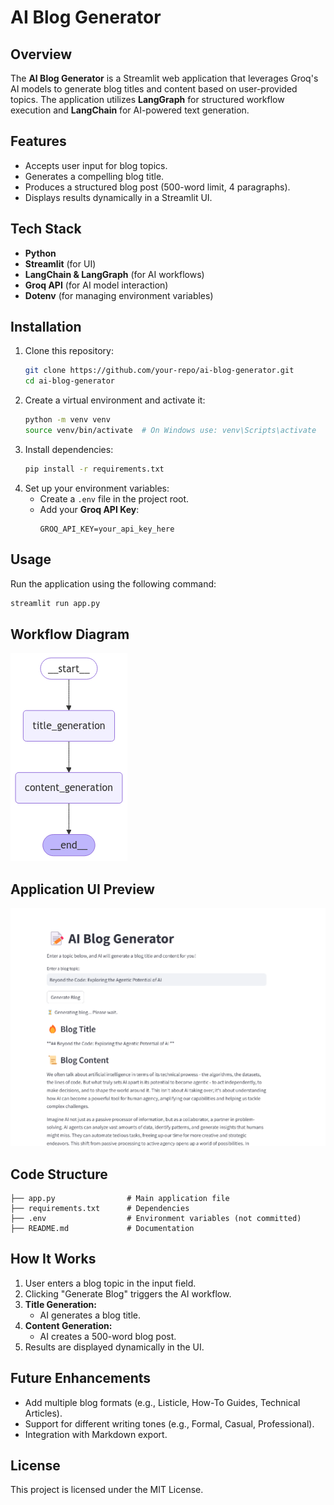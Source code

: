 # AI Blog Generator

## Overview
The **AI Blog Generator** is a Streamlit web application that leverages Groq's AI models to generate blog titles and content based on user-provided topics. The application utilizes **LangGraph** for structured workflow execution and **LangChain** for AI-powered text generation.

## Features
- Accepts user input for blog topics.
- Generates a compelling blog title.
- Produces a structured blog post (500-word limit, 4 paragraphs).
- Displays results dynamically in a Streamlit UI.

## Tech Stack
- **Python**
- **Streamlit** (for UI)
- **LangChain & LangGraph** (for AI workflows)
- **Groq API** (for AI model interaction)
- **Dotenv** (for managing environment variables)

## Installation

1. Clone this repository:
   ```bash
   git clone https://github.com/your-repo/ai-blog-generator.git
   cd ai-blog-generator
   ```
2. Create a virtual environment and activate it:
   ```bash
   python -m venv venv
   source venv/bin/activate  # On Windows use: venv\Scripts\activate
   ```
3. Install dependencies:
   ```bash
   pip install -r requirements.txt
   ```
4. Set up your environment variables:
   - Create a `.env` file in the project root.
   - Add your **Groq API Key**:
     ```
     GROQ_API_KEY=your_api_key_here
     ```

## Usage

Run the application using the following command:
```bash
streamlit run app.py
```

## Workflow Diagram
![Workflow Diagram](workflow_diagram.png)

## Application UI Preview
![App UI](app_ui_screenshot.png)

## Code Structure
```
├── app.py                # Main application file
├── requirements.txt      # Dependencies
├── .env                  # Environment variables (not committed)
├── README.md             # Documentation
```

## How It Works
1. User enters a blog topic in the input field.
2. Clicking "Generate Blog" triggers the AI workflow.
3. **Title Generation:**
   - AI generates a blog title.
4. **Content Generation:**
   - AI creates a 500-word blog post.
5. Results are displayed dynamically in the UI.

## Future Enhancements
- Add multiple blog formats (e.g., Listicle, How-To Guides, Technical Articles).
- Support for different writing tones (e.g., Formal, Casual, Professional).
- Integration with Markdown export.

## License
This project is licensed under the MIT License.



